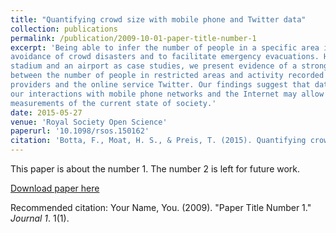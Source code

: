 ```yaml
---
title: "Quantifying crowd size with mobile phone and Twitter data"
collection: publications
permalink: /publication/2009-10-01-paper-title-number-1
excerpt: 'Being able to infer the number of people in a specific area is of extreme importance for the 
avoidance of crowd disasters and to facilitate emergency evacuations. Here, using a football 
stadium and an airport as case studies, we present evidence of a strong relationship 
between the number of people in restricted areas and activity recorded by mobile phone 
providers and the online service Twitter. Our findings suggest that data generated through 
our interactions with mobile phone networks and the Internet may allow us to gain valuable 
measurements of the current state of society.'
date: 2015-05-27
venue: 'Royal Society Open Science'
paperurl: '10.1098/rsos.150162'
citation: 'Botta, F., Moat, H. S., & Preis, T. (2015). Quantifying crowd size with mobile phone and Twitter data. Royal Society open science, 2(5), 150162.'
---
```

This paper is about the number 1. The number 2 is left for future work.

[Download paper here](http://academicpages.github.io/files/paper1.pdf)

Recommended citation: Your Name, You. (2009). "Paper Title Number 1." <i>Journal 1</i>. 1(1).